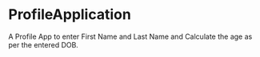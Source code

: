 # ProfileApplication
 A Profile App to enter First Name and Last Name and Calculate the age as per the entered DOB.
